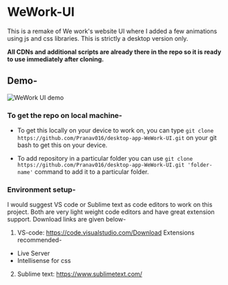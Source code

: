 # WeWork-UI
This is a remake of We work's website UI where I added a few animations using js and css libraries. This is strictly a desktop version only.</br>

**All CDNs and additional scripts are already there in the repo so it is ready to use immediately after cloning.**

## Demo-

![WeWork UI demo](demo/demo.gif)

### To get the repo on local machine-

* To get this locally on your device to work on, you can type `git clone https://github.com/Pranav016/desktop-app-WeWork-UI.git` on your git bash to get this on your device. </br>

* To add repository in a particular folder you can use `git clone https://github.com/Pranav016/desktop-app-WeWork-UI.git 'folder-name'` command to add it to a particular folder.</br>

### Environment setup-

I would suggest VS code or Sublime text as code editors to work on this project. Both are very light weight code editors and have great extension support. Download links are given below-</br>

1. VS-code: https://code.visualstudio.com/Download
Extensions recommended- </br>
* Live Server 
* Intellisense for css


2. Sublime text: https://www.sublimetext.com/
  

